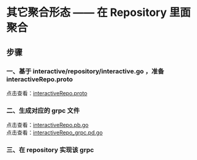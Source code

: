 # 其它聚合形态 —— 在 Repository 里面聚合

## 步骤
### 一、基于 interactive/repository/interactive.go ，准备 interactiveRepo.proto
 点击查看：[interactiveRepo.proto](webook/api/proto/intrRepo/v1/interactiveRepo.proto)
 
### 二、生成对应的 grpc 文件
点击查看：[interactiveRepo.pb.go](webook/api/proto/gen/intrRepo/v1/interactiveRepo.pb.go)  
点击查看：[interactiveRepo_grpc.pd.go](webook/api/proto/gen/intrRepo/v1/interactiveRepo_grpc.pb.go)   

### 三、在 repository 实现该 grpc 
